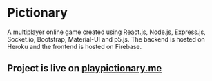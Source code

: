 # Pictionary

A multiplayer online game created using React.js, Node.js, Express.js, Socket.io, Bootstrap, Material-UI and p5.js. The backend is hosted on Heroku and the frontend is hosted on Firebase.

## Project is live on [playpictionary.me](https://playpictionary.me/)


